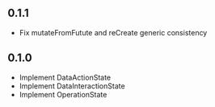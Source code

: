 ## 0.1.1

- Fix mutateFromFutute and reCreate generic consistency

## 0.1.0

- Implement DataActionState
- Implement DataInteractionState
- Implement OperationState
